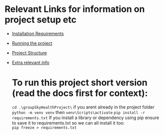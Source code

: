 # Relevant Links for information on project setup etc

- [Installation Requirements](docs/installation.md)
- [Running the project](docs/run.md)
- [Project Structure](docs/structure.md)
- [Extra relevant info](docs/extra.md)


   # To run this project short version (read the docs first for context): 

   `cd .\groupSkyHealthProject\` if you arent already in the project folder
   `python -m venv venv` then `venv\Scripts\activate`
   `pip install -r requirements.txt`
   If you install a library or dependency using pip ensure to save it to requirements.txt so we can all install it too:    
    `pip freeze > requirements.txt`  










